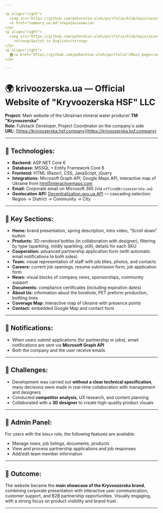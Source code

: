 ```yaml
---

<p align="right">
  <img src="https://github.com/pohorelov-oleh/portfolio/blob/main/assets/images/Flag_of_Ukraine_(dark_blue).svg" width="20">  
  <a href="summary_ua.md">Українською</a>
</p>
<p align="right">
  <img src="https://github.com/pohorelov-oleh/portfolio/blob/main/assets/images/Flag_of_the_United_States.svg" width="20">   
    <strong>Switch to English</strong>
</p>
<p align="right">
  🏠<a href="https://github.com/pohorelov-oleh/portfolio">Main page</a>
</p>

---
```


# 🌍 krivoozerska.ua — Official Website of "Kryvoozerska HSF" LLC

**Project:** Main website of the Ukrainian mineral water producer **TM "Kryvoozerska"**  
**Role:** Fullstack Developer, Project Coordinator on the company's side  
**URL:** [https://krivoozerska.hsf.company](https://krivoozerska.hsf.company)

---

## 🧩 Technologies:

- **Backend:** ASP.NET Core 6  
- **Database:** MSSQL + Entity Framework Core 6  
- **Frontend:** HTML (Razor), CSS, JavaScript, jQuery  
- **Integrations:** Microsoft Graph API, Google Maps API, interactive map of Ukraine from [html5interactivemaps.com](https://www.html5interactivemaps.com/interactive-map-of-ukraine.html)  
- **Email:** Corporate email on Microsoft 365 (via `office@krivoozerska.ua`)  
- **Geolocation API:** [Decentralization.gov.ua API](https://decentralization.gov.ua/) — cascading selection: Region → District → Community → City

---

## 🧭 Key Sections:

- **Home:** brand presentation, spring description, intro video, “Scroll down” button  
- **Products:** 3D-rendered bottles (in collaboration with designer), filtering by type (sparkling, mildly sparkling, still), details for each SKU  
- **Cooperation:** advanced partnership application form (with automatic email notifications to both sides)  
- **Team:** visual representation of staff with job titles, photos, and contacts  
- **Careers:** current job openings, resume submission form, job application form  
- **News:** visual blocks of company news, sponsorships, community support  
- **Documents:** compliance certificates (including expiration dates)  
- **About Us:** information about the borehole, PET preform production, bottling lines  
- **Coverage Map:** interactive map of Ukraine with presence points  
- **Contact:** embedded Google Map and contact form

---

## 📧 Notifications:

- When users submit applications (for partnership or jobs), email notifications are sent via **Microsoft Graph API**
- Both the company and the user receive emails

---

## 💬 Challenges:

- Development was carried out **without a clear technical specification**, many decisions were made in real-time collaboration with management and designers  
- Conducted **competitor analysis**, UX research, and content planning  
- Collaborated with a **3D designer** to create high-quality product visuals

---

## 🔧 Admin Panel:

For users with the `Admin` role, the following features are available:

- Manage news, job listings, documents, products  
- View and process partnership applications and job responses  
- Add/edit team member information

---

## 🏁 Outcome:

The website became the **main showcase of the Kryvoozerska brand**, combining corporate presentation with interactive user communication, customer support, and B2B partnership opportunities. Visually engaging, with a strong focus on product visibility and brand trust.

---
